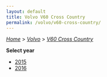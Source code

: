 ```yaml
---
layout: default
title: Volvo V60 Cross Country
permalink: /volvo/v60-cross-country/
---
```

[*Home*](/) > [*Volvo*](/volvo/) > [*V60 Cross Country*](/volvo/v60-cross-country/)

**Select year**

- [2015](/volvo/v60-cross-country/2015/)
- [2016](/volvo/v60-cross-country/2016/)